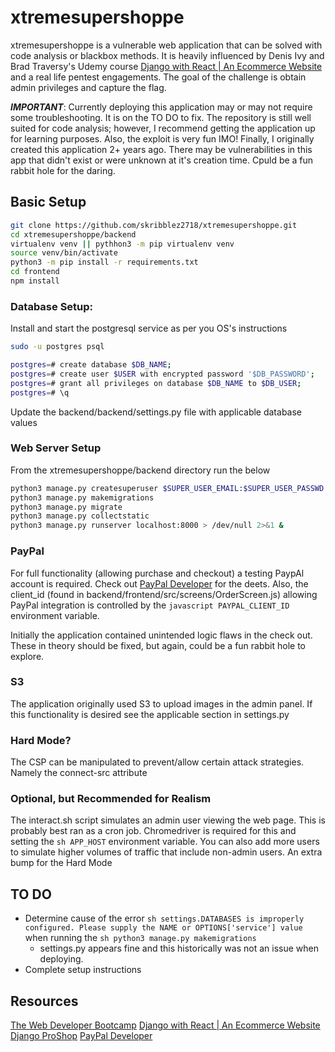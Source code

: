 # xtremesupershoppe
xtremesupershoppe is a vulnerable web application that can be solved with code analysis or blackbox methods. It is heavily influenced by Denis Ivy and Brad Traversy's Udemy course [Django with React | An Ecommerce Website](https://www.udemy.com/course/django-with-react-an-ecommerce-website) and a real life pentest engagements. The goal of the challenge is obtain admin privileges and capture the flag.

***IMPORTANT***: Currently deploying this application may or may not require some troubleshooting. It is on the TO DO to fix. The repository is still well suited for code analysis; however, I recommend getting the application up for learning purposes. Also, the exploit is very fun IMO! Finally, I originally created this application 2+ years ago. There may be vulnerabilities in this app that didn't exist or were unknown at it's creation time. Cpuld be a fun rabbit hole for the daring.

## Basic Setup
```sh
git clone https://github.com/skribblez2718/xtremesupershoppe.git
cd xtremesupershoppe/backend
virtualenv venv || pythhon3 -m pip virtualenv venv
source venv/bin/activate
python3 -m pip install -r requirements.txt
cd frontend
npm install
```

### Database Setup:
Install and start the postgresql service as per you OS's instructions

```sh
sudo -u postgres psql

postgres=# create database $DB_NAME;
postgres=# create user $USER with encrypted password '$DB_PASSWORD';
postgres=# grant all privileges on database $DB_NAME to $DB_USER;
postgres=# \q
```

Update the backend/backend/settings.py file with applicable database values

### Web Server Setup
From the xtremesupershoppe/backend directory run the below

```sh
python3 manage.py createsuperuser $SUPER_USER_EMAIL:$SUPER_USER_PASSWD
python3 manage.py makemigrations
python3 manage.py migrate
python3 manage.py collectstatic
python3 manage.py runserver localhost:8000 > /dev/null 2>&1 &
```

### PayPal
For full functionality (allowing purchase and checkout) a testing PaypAl account is required. Check out [PayPal Developer](https://developer.paypal.com) for the deets. Also, the client_id (found in backend/frontend/src/screens/OrderScreen.js) allowing PayPal integration is controlled by the ```javascript PAYPAL_CLIENT_ID``` environment variable.

Initially the application contained unintended logic flaws in the check out. These in theory should be fixed, but again, could be a fun rabbit hole to explore.

### S3
The application originally used S3 to upload images in the admin panel. If this functionality is desired see the applicable section in settings.py

### Hard Mode?
The CSP can be manipulated to prevent/allow certain attack strategies. Namely the connect-src attribute

### Optional, but Recommended for Realism
The interact.sh script simulates an admin user viewing the web page. This is probably best ran as a cron job. Chromedriver is required for this and setting the ```sh APP_HOST``` environment variable. You can also add more users to simulate higher volumes of traffic that include non-admin users. An extra bump for the Hard Mode


## TO DO
- Determine cause of the error ```sh settings.DATABASES is improperly configured. Please supply the NAME or OPTIONS['service'] value``` when running the ```sh python3 manage.py makemigrations```
    - settings.py appears fine and this historically was not an issue when deploying. 
- Complete setup instructions

## Resources
[The Web Developer Bootcamp](https://www.udemy.com/course/the-web-developer-bootcamp/)
[Django with React | An Ecommerce Website](https://www.udemy.com/course/django-with-react-an-ecommerce-website)
[Django ProShop](https://github.com/divanov11/proshop_django)
[PayPal Developer](https://developer.paypal.com)